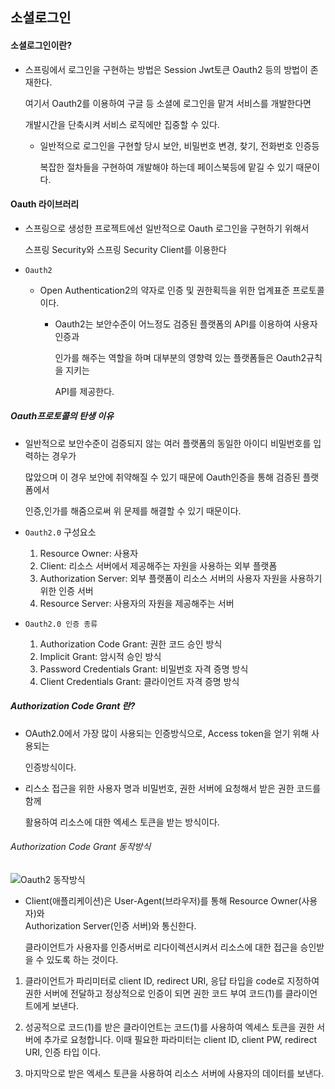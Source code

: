 ## 소셜로그인

#### 소셜로그인이란?

- 스프링에서 로그인을 구현하는 방법은 Session Jwt토큰 Oauth2 등의 방법이 존재한다.


   여기서 Oauth2를 이용하여 구글 등 소셜에 로그인을 맡겨 서비스를 개발한다면 

    개발시간을 단축시켜 서비스 로직에만 집중할 수 있다.

    - 일반적으로 로그인을 구현할 당시 보안, 비밀번호 변경, 찾기, 전화번호 인증등

      복잡한 절차들을 구현하여 개발해야 하는데 페이스북등에 맡길 수 있기 때문이다.

#### Oauth 라이브러리

- 스프링으로 생성한 프로젝트에선 일반적으로 Oauth 로그인을 구현하기 위해서 

    스프링 Security와 스프링 Security Client를 이용한다

- `Oauth2`
  - Open Authentication2의 약자로 인증 및 권한획득을 위한 업계표준 프로토콜이다.
    - Oauth2는 보안수준이 어느정도 검증된 플랫폼의 API를 이용하여 사용자 인증과 

      인가를 해주는 역할을 하며 대부분의 영향력 있는 플랫폼들은 Oauth2규칙을 지키는  

      API를 제공한다.
##### Oauth프로토콜의 탄생 이유
- 일반적으로 보안수준이 검증되지 않는 여러 플랫폼의 동일한 아이디 비밀번호를 입력하는 경우가

    많았으며 이 경우 보안에 취약해질 수 있기 때문에 Oauth인증을 통해 검증된 플랫폼에서
    
    인증,인가를 해줌으로써 위 문제를 해결할 수 있기 때문이다.
- `Oauth2.0` 구성요소
  1. Resource Owner: 사용자
  2. Client: 리소스 서버에서 제공해주는 자원을 사용하는 외부 플랫폼
  3. Authorization Server: 외부 플랫폼이 리소스 서버의 사용자 자원을 사용하기 위한 인증 서버
  4. Resource Server: 사용자의 자원을 제공해주는 서버
- `Oauth2.0 인증 종류`
  1. Authorization Code Grant: 권한 코드 승인 방식
  2. Implicit Grant: 암시적 승인 방식
  3. Password Credentials Grant: 비밀번호 자격 증명 방식
  4. Client Credentials Grant: 클라이언트 자격 증명 방식

##### Authorization Code Grant 란?
- OAuth2.0에서 가장 많이 사용되는 인증방식으로, Access token을 얻기 위해 사용되는 

  인증방식이다.
- 리스소 접근을 위한 사용자 명과 비밀번호, 권한 서버에 요청해서 받은 권한 코드를 함께 

  활용하여 리소스에 대한 엑세스 토큰을 받는 방식이다.

###### Authorization Code Grant 동작방식

![Oauth2 동작방식](https://user-images.githubusercontent.com/98382954/187090679-41d2b6ab-a86b-4a7d-a721-90d32dc855ca.PNG)

- Client(애플리케이션)은 User-Agent(브라우저)를 통해 Resource Owner(사용자)와 <br>Authorization Server(인증 서버)와 통신한다. 

  클라이언트가 사용자를 인증서버로 리다이렉션시켜서 리소스에 대한 접근을 승인받을 수 있도록 하는 것이다.

1. 클라이언트가 파리미터로 client ID, redirect URI, 응답 타입을 code로 지정하여 권한 서버에 전달하고 정상적으로 인증이 되면 권한 코드 부여 코드(1)를 클라이언트에게 보낸다.

2. 성공적으로 코드(1)를 받은 클라이언트는 코드(1)를 사용하여 엑세스 토큰을 권한 서버에 추가로 요청합니다. 이때 필요한 파라미터는 client ID, client PW, redirect URI, 인증 타입 이다.
3. 마지막으로 받은 엑세스 토큰을 사용하여 리소스 서버에 사용자의 데이터를 보낸다.
